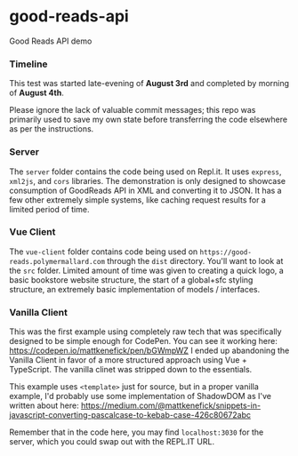 # good-reads-api
Good Reads API demo


### Timeline

This test was started late-evening of **August 3rd** and completed by morning of **August 4th**.

Please ignore the lack of valuable commit messages; this repo was primarily used to save my own state before transferring the code elsewhere as per the instructions.


### Server

The `server` folder contains the code being used on Repl.it. It uses `express`, `xml2js`, and `cors` libraries. The demonstration is only designed to showcase consumption of GoodReads API in XML and converting it to JSON. It has a few other extremely simple systems, like caching request results for a limited period of time.


### Vue Client

The `vue-client` folder contains code being used on `https://good-reads.polymermallard.com` through the `dist` directory. You'll want to look at the `src` folder. Limited amount of time was given to creating a quick logo, a basic bookstore website structure, the start of a global+sfc styling structure, an extremely basic implementation of models / interfaces.


### Vanilla Client

This was the first example using completely raw tech that was specifically designed to be simple enough for CodePen. You can see it working here: https://codepen.io/mattkenefick/pen/bGWmpWZ  I ended up abandoning the Vanilla Client in favor of a more structured approach using Vue + TypeScript. The vanilla clinet was stripped down to the essentials.

This example uses `<template>` just for source, but in a proper vanilla example, I'd probably use some implementation of ShadowDOM as I've written about here: https://medium.com/@mattkenefick/snippets-in-javascript-converting-pascalcase-to-kebab-case-426c80672abc

Remember that in the code here, you may find `localhost:3030` for the server, which you could swap out with the REPL.IT URL.
